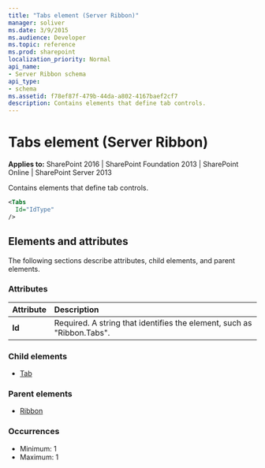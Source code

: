 ```yaml
---
title: "Tabs element (Server Ribbon)"
manager: soliver
ms.date: 3/9/2015
ms.audience: Developer
ms.topic: reference
ms.prod: sharepoint
localization_priority: Normal
api_name:
- Server Ribbon schema
api_type:
- schema
ms.assetid: f78ef87f-479b-44da-a802-4167baef2cf7
description: Contains elements that define tab controls.
---
```


# Tabs element (Server Ribbon)

**Applies to:** SharePoint 2016 | SharePoint Foundation 2013 | SharePoint Online | SharePoint Server 2013
  
Contains elements that define tab controls.
  
```XML
<Tabs
  Id="IdType"
/>
```

## Elements and attributes

The following sections describe attributes, child elements, and parent elements.

### Attributes

|**Attribute**|**Description**|
|:-----|:-----|
|**Id** <br/> |Required. A string that identifies the element, such as "Ribbon.Tabs".  <br/> |
   
### Child elements

- [Tab](tab-element.md)
   
### Parent elements

- [Ribbon](ribbon-element.md)
   
### Occurrences

- Minimum: 1
- Maximum: 1  
   

